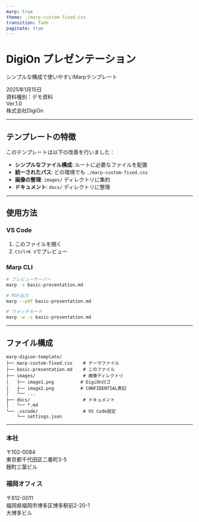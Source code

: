 ```yaml
---
marp: true
theme: ./marp-custom-fixed.css
transition: fade
paginate: true
---
```


<!-- _class: title -->
<!-- _paginate: false -->

# DigiOn プレゼンテーション
シンプルな構成で使いやすいMarpテンプレート

<div class="date">2025年1月15日</div>
<div class="info">資料種別：デモ資料</div>
<div class="version">Ver.1.0</div>
<div class="company">株式会社DigiOn</div>

<!--
このプレゼンテーションはシンプルな構成になっています。
VS Code、Marp CLI、どちらでも同じパスで動作します。
-->

---

## テンプレートの特徴

このテンプレートは以下の改善を行いました：

- **シンプルなファイル構成**: ルートに必要なファイルを配置
- **統一されたパス**: どの環境でも `./marp-custom-fixed.css`
- **画像の整理**: `images/` ディレクトリに集約
- **ドキュメント**: `docs/` ディレクトリに整理

---

## 使用方法

### VS Code
1. このファイルを開く
2. `Ctrl+K V`でプレビュー

### Marp CLI
```bash
# プレビューサーバー
marp -s basic-presentation.md

# PDF出力
marp --pdf basic-presentation.md

# ウォッチモード
marp -w -s basic-presentation.md
```

---

## ファイル構成

```
marp-digion-template/
├── marp-custom-fixed.css    # テーマファイル
├── basic-presentation.md    # このファイル
├── images/                  # 画像ディレクトリ
│   ├── image1.png          # DigiOnロゴ
│   ├── image2.png          # CONFIDENTIAL表記
│   └── ...
├── docs/                    # ドキュメント
│   └── *.md
└── .vscode/                 # VS Code設定
    └── settings.json
```

---

<!-- _class: end -->
<!-- _paginate: false -->

<div class="addresses">
  <div class="address">
    <h3>本社</h3>
    〒102-0084<br>
    東京都千代田区二番町3-5<br>
    麹町三葉ビル
  </div>
  <div class="address">
    <h3>福岡オフィス</h3>
    〒812-0011<br>
    福岡県福岡市博多区博多駅前2-20-1<br>
    大博多ビル
  </div>
</div>